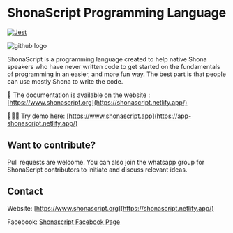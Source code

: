 

# ShonaScript Programming Language
[![Jest](https://github.com/panasheMuriro/shonascript/actions/workflows/node.js.yml/badge.svg)](https://github.com/panasheMuriro/shonascript/actions/workflows/node.js.yml)


![github logo](https://user-images.githubusercontent.com/87081585/148064596-4ddd02e2-3b14-4785-bcf3-d2e1b58be13a.png)

ShonaScript is a programming language created to help native Shona speakers who have never written code to get started on the fundamentals of programming in an easier, and more fun way. The best part is that people can use mostly Shona to write the code.

📓 The documentation is available on the website : [https://www.shonascript.org](https://shonascript.netlify.app/)

👨🏾‍💻 Try demo here:  [https://www.shonascript.app](https://app-shonascript.netlify.app/)


## Want to contribute?
Pull requests are welcome. You can also join the whatsapp group for ShonaScript contributors to initiate and discuss relevant ideas. 

## Contact

Website: [https://www.shonascript.org](https://shonascript.netlify.app/)

Facebook: [Shonascript Facebook Page](https://m.facebook.com/p/ShonaScript-Programming-Language-100076384746037/)


